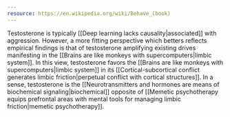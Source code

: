 ```yaml
---
resource: https://en.wikipedia.org/wiki/Behave_(book)
---
```


Testosterone is typically [[Deep learning lacks causality|associated]] with aggression. However, a more fitting perspective which betters reflects empirical findings is that of testosterone amplifying existing drives manifesting in the [[Brains are like monkeys with supercomputers|limbic system]]. In this view, testosterone favors the [[Brains are like monkeys with supercomputers|limbic system]] in its [[Cortical-subcortical conflict generates limbic friction|perpetual conflict with cortical structures]]. In a sense, testosterone is the [[Neurotransmitters and hormones are means of biochemical signaling|biochemical]] opposite of [[Memetic psychotherapy equips prefrontal areas with mental tools for managing limbic friction|memetic psychotherapy]].